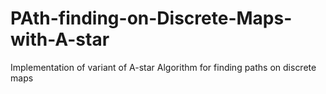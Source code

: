 # PAth-finding-on-Discrete-Maps-with-A-star
Implementation of variant of A-star Algorithm for finding paths on discrete maps
